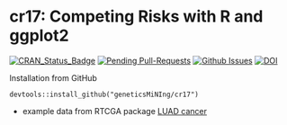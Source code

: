 # cr17: Competing Risks with R and ggplot2

[![CRAN_Status_Badge](http://www.r-pkg.org/badges/version/cr17)](https://cran.r-project.org/package=cr17)
[![Pending Pull-Requests](http://githubbadges.herokuapp.com/geneticsMiNIng/cr17/pulls.svg)](https://github.com/geneticsMiNIng/cr17/pulls)
[![Github Issues](http://githubbadges.herokuapp.com/geneticsMiNIng/cr17/issues.svg)](https://github.com/geneticsMiNIng/cr17/issues)
[![DOI](https://zenodo.org/badge/93325297.svg)](https://zenodo.org/badge/latestdoi/93325297)

Installation from GitHub

```
devtools::install_github("geneticsMiNIng/cr17")
```

* example data from RTCGA package [LUAD cancer](https://github.com/geneticsMiNIng/cr07/blob/master/materials/getLUADdata.R)

